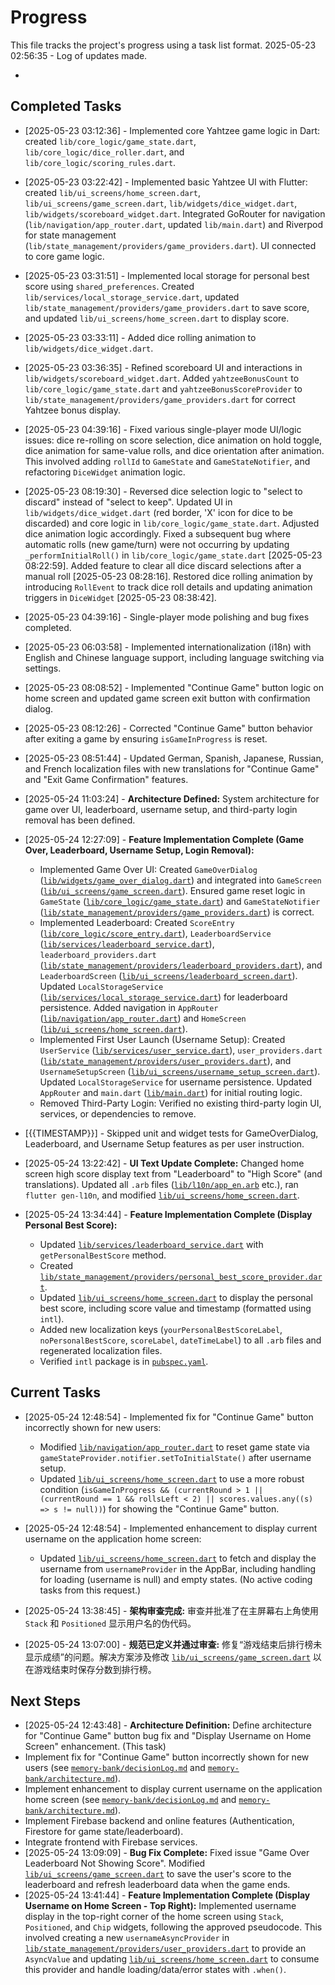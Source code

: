 # Progress

This file tracks the project's progress using a task list format.
2025-05-23 02:56:35 - Log of updates made.

*

## Completed Tasks

* [2025-05-23 03:12:36] - Implemented core Yahtzee game logic in Dart: created `lib/core_logic/game_state.dart`, `lib/core_logic/dice_roller.dart`, and `lib/core_logic/scoring_rules.dart`.
* [2025-05-23 03:22:42] - Implemented basic Yahtzee UI with Flutter: created `lib/ui_screens/home_screen.dart`, `lib/ui_screens/game_screen.dart`, `lib/widgets/dice_widget.dart`, `lib/widgets/scoreboard_widget.dart`. Integrated GoRouter for navigation (`lib/navigation/app_router.dart`, updated `lib/main.dart`) and Riverpod for state management (`lib/state_management/providers/game_providers.dart`). UI connected to core game logic.
* [2025-05-23 03:31:51] - Implemented local storage for personal best score using `shared_preferences`. Created `lib/services/local_storage_service.dart`, updated `lib/state_management/providers/game_providers.dart` to save score, and updated `lib/ui_screens/home_screen.dart` to display score.
* [2025-05-23 03:33:11] - Added dice rolling animation to `lib/widgets/dice_widget.dart`.
* [2025-05-23 03:36:35] - Refined scoreboard UI and interactions in `lib/widgets/scoreboard_widget.dart`. Added `yahtzeeBonusCount` to `lib/core_logic/game_state.dart` and `yahtzeeBonusScoreProvider` to `lib/state_management/providers/game_providers.dart` for correct Yahtzee bonus display.
* [2025-05-23 04:39:16] - Fixed various single-player mode UI/logic issues: dice re-rolling on score selection, dice animation on hold toggle, dice animation for same-value rolls, and dice orientation after animation. This involved adding `rollId` to `GameState` and `GameStateNotifier`, and refactoring `DiceWidget` animation logic.
* [2025-05-23 08:19:30] - Reversed dice selection logic to "select to discard" instead of "select to keep". Updated UI in `lib/widgets/dice_widget.dart` (red border, 'X' icon for dice to be discarded) and core logic in `lib/core_logic/game_state.dart`. Adjusted dice animation logic accordingly. Fixed a subsequent bug where automatic rolls (new game/turn) were not occurring by updating `_performInitialRoll()` in `lib/core_logic/game_state.dart` [2025-05-23 08:22:59]. Added feature to clear all dice discard selections after a manual roll [2025-05-23 08:28:16]. Restored dice rolling animation by introducing `RollEvent` to track dice roll details and updating animation triggers in `DiceWidget` [2025-05-23 08:38:42].
* [2025-05-23 04:39:16] - Single-player mode polishing and bug fixes completed.
* [2025-05-23 06:03:58] - Implemented internationalization (i18n) with English and Chinese language support, including language switching via settings.
* [2025-05-23 08:08:52] - Implemented "Continue Game" button logic on home screen and updated game screen exit button with confirmation dialog.
* [2025-05-23 08:12:26] - Corrected "Continue Game" button behavior after exiting a game by ensuring `isGameInProgress` is reset.
* [2025-05-23 08:51:44] - Updated German, Spanish, Japanese, Russian, and French localization files with new translations for "Continue Game" and "Exit Game Confirmation" features.
* [2025-05-24 11:03:24] - **Architecture Defined:** System architecture for game over UI, leaderboard, username setup, and third-party login removal has been defined.
* [2025-05-24 12:27:09] - **Feature Implementation Complete (Game Over, Leaderboard, Username Setup, Login Removal):**
    * Implemented Game Over UI: Created `GameOverDialog` ([`lib/widgets/game_over_dialog.dart`](lib/widgets/game_over_dialog.dart:1)) and integrated into `GameScreen` ([`lib/ui_screens/game_screen.dart`](lib/ui_screens/game_screen.dart:1)). Ensured game reset logic in `GameState` ([`lib/core_logic/game_state.dart`](lib/core_logic/game_state.dart:1)) and `GameStateNotifier` ([`lib/state_management/providers/game_providers.dart`](lib/state_management/providers/game_providers.dart:1)) is correct.
    * Implemented Leaderboard: Created `ScoreEntry` ([`lib/core_logic/score_entry.dart`](lib/core_logic/score_entry.dart:1)), `LeaderboardService` ([`lib/services/leaderboard_service.dart`](lib/services/leaderboard_service.dart:1)), `leaderboard_providers.dart` ([`lib/state_management/providers/leaderboard_providers.dart`](lib/state_management/providers/leaderboard_providers.dart:1)), and `LeaderboardScreen` ([`lib/ui_screens/leaderboard_screen.dart`](lib/ui_screens/leaderboard_screen.dart:1)). Updated `LocalStorageService` ([`lib/services/local_storage_service.dart`](lib/services/local_storage_service.dart:1)) for leaderboard persistence. Added navigation in `AppRouter` ([`lib/navigation/app_router.dart`](lib/navigation/app_router.dart:1)) and `HomeScreen` ([`lib/ui_screens/home_screen.dart`](lib/ui_screens/home_screen.dart:1)).
    * Implemented First User Launch (Username Setup): Created `UserService` ([`lib/services/user_service.dart`](lib/services/user_service.dart:1)), `user_providers.dart` ([`lib/state_management/providers/user_providers.dart`](lib/state_management/providers/user_providers.dart:1)), and `UsernameSetupScreen` ([`lib/ui_screens/username_setup_screen.dart`](lib/ui_screens/username_setup_screen.dart:1)). Updated `LocalStorageService` for username persistence. Updated `AppRouter` and `main.dart` ([`lib/main.dart`](lib/main.dart:1)) for initial routing logic.
    * Removed Third-Party Login: Verified no existing third-party login UI, services, or dependencies to remove.

* [{{TIMESTAMP}}] - Skipped unit and widget tests for GameOverDialog, Leaderboard, and Username Setup features as per user instruction.
* [2025-05-24 13:22:42] - **UI Text Update Complete:** Changed home screen high score display text from "Leaderboard" to "High Score" (and translations). Updated all `.arb` files ([`lib/l10n/app_en.arb`](lib/l10n/app_en.arb) etc.), ran `flutter gen-l10n`, and modified [`lib/ui_screens/home_screen.dart`](lib/ui_screens/home_screen.dart).
* [2025-05-24 13:34:44] - **Feature Implementation Complete (Display Personal Best Score):**
   * Updated [`lib/services/leaderboard_service.dart`](lib/services/leaderboard_service.dart) with `getPersonalBestScore` method.
   * Created [`lib/state_management/providers/personal_best_score_provider.dart`](lib/state_management/providers/personal_best_score_provider.dart).
   * Updated [`lib/ui_screens/home_screen.dart`](lib/ui_screens/home_screen.dart) to display the personal best score, including score value and timestamp (formatted using `intl`).
   * Added new localization keys (`yourPersonalBestScoreLabel`, `noPersonalBestScore`, `scoreLabel`, `dateTimeLabel`) to all `.arb` files and regenerated localization files.
   * Verified `intl` package is in [`pubspec.yaml`](pubspec.yaml).
## Current Tasks

* [2025-05-24 12:48:54] - Implemented fix for "Continue Game" button incorrectly shown for new users:
    * Modified [`lib/navigation/app_router.dart`](lib/navigation/app_router.dart:1) to reset game state via `gameStateProvider.notifier.setToInitialState()` after username setup.
    * Updated [`lib/ui_screens/home_screen.dart`](lib/ui_screens/home_screen.dart:1) to use a more robust condition (`isGameInProgress && (currentRound > 1 || (currentRound == 1 && rollsLeft < 2) || scores.values.any((s) => s != null))`) for showing the "Continue Game" button.
* [2025-05-24 12:48:54] - Implemented enhancement to display current username on the application home screen:
    * Updated [`lib/ui_screens/home_screen.dart`](lib/ui_screens/home_screen.dart:1) to fetch and display the username from `usernameProvider` in the AppBar, including handling for loading (username is null) and empty states.
(No active coding tasks from this request.)
* [2025-05-24 13:38:45] - **架构审查完成:** 审查并批准了在主屏幕右上角使用 `Stack` 和 `Positioned` 显示用户名的伪代码。

* [2025-05-24 13:07:00] - **规范已定义并通过审查:** 修复“游戏结束后排行榜未显示成绩”的问题。解决方案涉及修改 [`lib/ui_screens/game_screen.dart`](lib/ui_screens/game_screen.dart:1) 以在游戏结束时保存分数到排行榜。
## Next Steps

* [2025-05-24 12:43:48] - **Architecture Definition:** Define architecture for "Continue Game" button bug fix and "Display Username on Home Screen" enhancement. (This task)
* Implement fix for "Continue Game" button incorrectly shown for new users (see [`memory-bank/decisionLog.md`](memory-bank/decisionLog.md) and [`memory-bank/architecture.md`](memory-bank/architecture.md)).
* Implement enhancement to display current username on the application home screen (see [`memory-bank/decisionLog.md`](memory-bank/decisionLog.md:1) and [`memory-bank/architecture.md`](memory-bank/architecture.md:1)).
* Implement Firebase backend and online features (Authentication, Firestore for game state/leaderboard).
* Integrate frontend with Firebase services.
* [2025-05-24 13:09:09] - **Bug Fix Complete:** Fixed issue "Game Over Leaderboard Not Showing Score". Modified [`lib/ui_screens/game_screen.dart`](lib/ui_screens/game_screen.dart:1) to save the user's score to the leaderboard and refresh leaderboard data when the game ends.
* [2025-05-24 13:41:44] - **Feature Implementation Complete (Display Username on Home Screen - Top Right):** Implemented username display in the top-right corner of the home screen using `Stack`, `Positioned`, and `Chip` widgets, following the approved pseudocode. This involved creating a new `usernameAsyncProvider` in [`lib/state_management/providers/user_providers.dart`](lib/state_management/providers/user_providers.dart:1) to provide an `AsyncValue` and updating [`lib/ui_screens/home_screen.dart`](lib/ui_screens/home_screen.dart:1) to consume this provider and handle loading/data/error states with `.when()`.